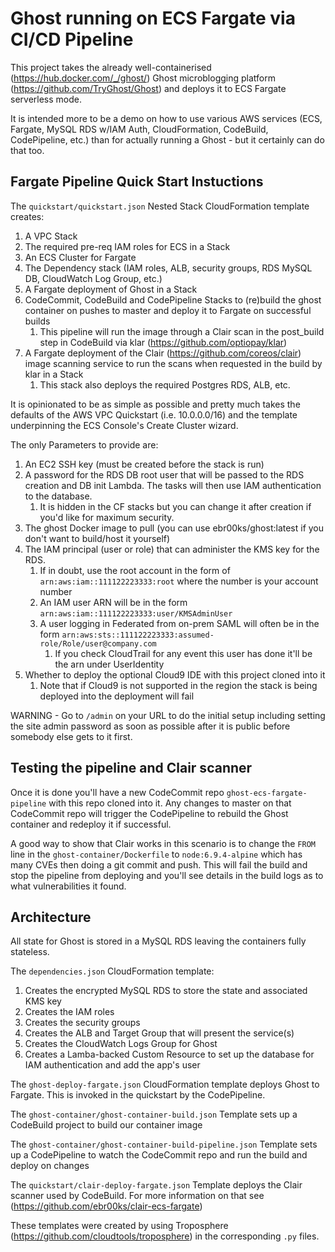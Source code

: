 # Ghost running on ECS Fargate via CI/CD Pipeline
This project takes the already well-containerised (https://hub.docker.com/_/ghost/) Ghost microblogging platform (https://github.com/TryGhost/Ghost) and deploys it to ECS Fargate serverless mode.

It is intended more to be a demo on how to use various AWS services (ECS, Fargate, MySQL RDS w/IAM Auth, CloudFormation, CodeBuild, CodePipeline, etc.) than for actually running a Ghost - but it certainly can do that too.

## Fargate Pipeline Quick Start Instuctions
The `quickstart/quickstart.json` Nested Stack CloudFormation template creates:
1. A VPC Stack
1. The required pre-req IAM roles for ECS in a Stack
1. An ECS Cluster for Fargate
1. The Dependency stack (IAM roles, ALB, security groups, RDS MySQL DB, CloudWatch Log Group, etc.)
1. A Fargate deployment of Ghost in a Stack
1. CodeCommit, CodeBuild and CodePipeline Stacks to (re)build the ghost container on pushes to master and deploy it to Fargate on successful builds
    1. This pipeline will run the image through a Clair scan in the post_build step in CodeBuild via klar (https://github.com/optiopay/klar)
1. A Fargate deployment of the Clair (https://github.com/coreos/clair) image scanning service to run the scans when requested in the build by klar in a Stack
    1. This stack also deploys the required Postgres RDS, ALB, etc.

It is opinionated to be as simple as possible and pretty much takes the defaults of the AWS VPC Quickstart (i.e. 10.0.0.0/16) and the template underpinning the ECS Console's Create Cluster wizard.

The only Parameters to provide are:
1. An EC2 SSH key (must be created before the stack is run)
1. A password for the RDS DB root user that will be passed to the RDS creation and DB init Lambda. The tasks will then use IAM authentication to the database.
    1. It is hidden in the CF stacks but you can change it after creation if you'd like for maximum security.
1. The ghost Docker image to pull (you can use ebr00ks/ghost:latest if you don't want to build/host it yourself)
1. The IAM principal (user or role) that can administer the KMS key for the RDS.
    1. If in doubt, use the root account in the form of `arn:aws:iam::111122223333:root` where the number is your account number
    1. An IAM user ARN will be in the form `arn:aws:iam::111122223333:user/KMSAdminUser`
    1. A user logging in Federated from on-prem SAML will often be in the form `arn:aws:sts::111122223333:assumed-role/Role/user@company.com`
        1. If you check CloudTrail for any event this user has done it'll be the arn under UserIdentity
1. Whether to deploy the optional Cloud9 IDE with this project cloned into it
    1. Note that if Cloud9 is not supported in the region the stack is being deployed into the deployment will fail

WARNING - Go to `/admin` on your URL to do the initial setup including setting the site admin password as soon as possible after it is public before somebody else gets to it first.

## Testing the pipeline and Clair scanner
Once it is done you'll have a new CodeCommit repo `ghost-ecs-fargate-pipeline` with this repo cloned into it. Any changes to master on that CodeCommit repo will trigger the CodePipeline to rebuild the Ghost container and redeploy it if successful.

A good way to show that Clair works in this scenario is to change the `FROM` line in the `ghost-container/Dockerfile` to `node:6.9.4-alpine` which has many CVEs then doing a git commit and push. This will fail the build and stop the pipeline from deploying and you'll see details in the build logs as to what vulnerabilities it found.

## Architecture
All state for Ghost is stored in a MySQL RDS leaving the containers fully stateless.

The `dependencies.json` CloudFormation template: 
1. Creates the encrypted MySQL RDS to store the state and associated KMS key
1. Creates the IAM roles
1. Creates the security groups
1. Creates the ALB and Target Group that will present the service(s)
1. Creates the CloudWatch Logs Group for Ghost
1. Creates a Lamba-backed Custom Resource to set up the database for IAM authentication and add the app's user

The `ghost-deploy-fargate.json` CloudFormation template deploys Ghost to Fargate. This is invoked in the quickstart by the CodePipeline.

The `ghost-container/ghost-container-build.json` Template sets up a CodeBuild project to build our container image

The `ghost-container/ghost-container-build-pipeline.json` Template sets up a CodePipeline to watch the CodeCommit repo and run the build and deploy on changes

The `quickstart/clair-deploy-fargate.json` Template deploys the Clair scanner used by CodeBuild. For more information on that see (https://github.com/ebr00ks/clair-ecs-fargate)

These templates were created by using Troposphere (https://github.com/cloudtools/troposphere) in the corresponding `.py` files.